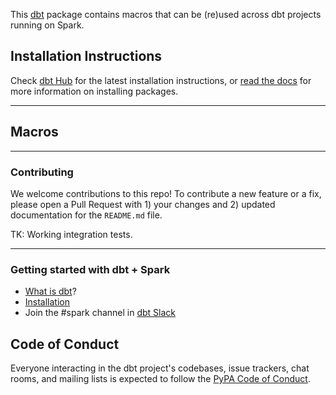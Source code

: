 This [dbt](https://github.com/fishtown-analytics/dbt) package contains macros 
that can be (re)used across dbt projects running on Spark.

## Installation Instructions

Check [dbt Hub](https://hub.getdbt.com) for the latest installation 
instructions, or [read the docs](https://docs.getdbt.com/docs/package-management) 
for more information on installing packages.

----

## Macros



----

### Contributing

We welcome contributions to this repo! To contribute a new feature or a fix, 
please open a Pull Request with 1) your changes and 2) updated documentation for 
the `README.md` file.

TK: Working integration tests.

----

### Getting started with dbt + Spark

- [What is dbt](https://docs.getdbt.com/docs/introduction)?
- [Installation](https://github.com/fishtown-analytics/dbt-spark)
- Join the #spark channel in [dbt Slack](http://slack.getdbt.com/)


## Code of Conduct

Everyone interacting in the dbt project's codebases, issue trackers, chat rooms, 
and mailing lists is expected to follow the 
[PyPA Code of Conduct](https://www.pypa.io/en/latest/code-of-conduct/).

